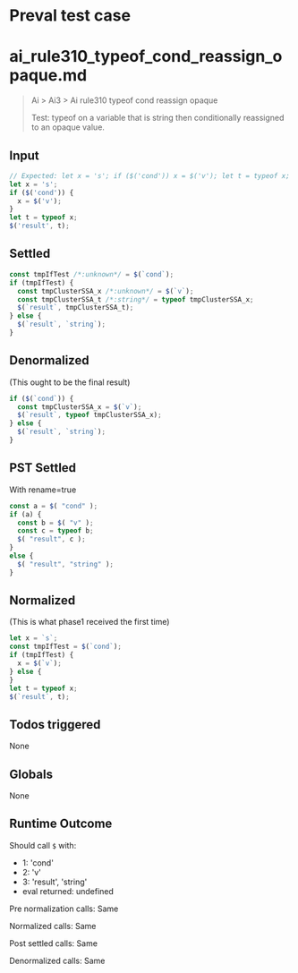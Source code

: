 # Preval test case

# ai_rule310_typeof_cond_reassign_opaque.md

> Ai > Ai3 > Ai rule310 typeof cond reassign opaque
>
> Test: typeof on a variable that is string then conditionally reassigned to an opaque value.

## Input

`````js filename=intro
// Expected: let x = 's'; if ($('cond')) x = $('v'); let t = typeof x; $('result', t);
let x = 's';
if ($('cond')) {
  x = $('v');
}
let t = typeof x;
$('result', t);
`````


## Settled


`````js filename=intro
const tmpIfTest /*:unknown*/ = $(`cond`);
if (tmpIfTest) {
  const tmpClusterSSA_x /*:unknown*/ = $(`v`);
  const tmpClusterSSA_t /*:string*/ = typeof tmpClusterSSA_x;
  $(`result`, tmpClusterSSA_t);
} else {
  $(`result`, `string`);
}
`````


## Denormalized
(This ought to be the final result)

`````js filename=intro
if ($(`cond`)) {
  const tmpClusterSSA_x = $(`v`);
  $(`result`, typeof tmpClusterSSA_x);
} else {
  $(`result`, `string`);
}
`````


## PST Settled
With rename=true

`````js filename=intro
const a = $( "cond" );
if (a) {
  const b = $( "v" );
  const c = typeof b;
  $( "result", c );
}
else {
  $( "result", "string" );
}
`````


## Normalized
(This is what phase1 received the first time)

`````js filename=intro
let x = `s`;
const tmpIfTest = $(`cond`);
if (tmpIfTest) {
  x = $(`v`);
} else {
}
let t = typeof x;
$(`result`, t);
`````


## Todos triggered


None


## Globals


None


## Runtime Outcome


Should call `$` with:
 - 1: 'cond'
 - 2: 'v'
 - 3: 'result', 'string'
 - eval returned: undefined

Pre normalization calls: Same

Normalized calls: Same

Post settled calls: Same

Denormalized calls: Same
